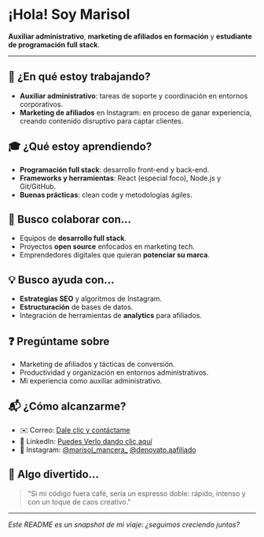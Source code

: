 # ¡Hola! Soy **Marisol**

**Auxiliar administrativo**, **marketing de afiliados en formación** y **estudiante de programación full stack**.

---

## 🚀 ¿En qué estoy trabajando?

* **Auxiliar administrativo**: tareas de soporte y coordinación en entornos corporativos.
* **Marketing de afiliados** en Instagram: en proceso de ganar experiencia, creando contenido disruptivo para captar clientes.

## 🎓 ¿Qué estoy aprendiendo?

* **Programación full stack**: desarrollo front-end y back-end.
* **Frameworks y herramientas**: React (especial foco), Node.js y Git/GitHub.
* **Buenas prácticas**: clean code y metodologías ágiles.

## 🤝 Busco colaborar con...

* Equipos de **desarrollo full stack**.
* Proyectos **open source** enfocados en marketing tech.
* Emprendedores digitales que quieran **potenciar su marca**.

## 💡 Busco ayuda con...

* **Estrategias SEO** y algoritmos de Instagram.
* **Estructuración** de bases de datos.
* Integración de herramientas de **analytics** para afiliados.

## ❓ Pregúntame sobre

* Marketing de afiliados y tácticas de conversión.
* Productividad y organización en entornos administrativos.
* Mi experiencia como auxiliar administrativo.

## 📬 ¿Cómo alcanzarme?

* ✉️ Correo: [Dale clic y contáctame](marisolmancera10@gmail.com)
* 🔗 LinkedIn: [Puedes Verlo dando clic aquí](https://www.linkedin.com/in/marisol-mancera10/)
* 📱 Instagram: [@marisol_mancera_](https://www.instagram.com/marisol_mancera_/)
                [@denovato.aafiliado](https://www.instagram.com/denovato.aafiliado/)

## 🎉 Algo divertido...

> "Si mi código fuera café, sería un espresso doble: rápido, intenso y con un toque de caos creativo."

---

*Este README es un snapshot de mi viaje: ¿seguimos creciendo juntos?*
